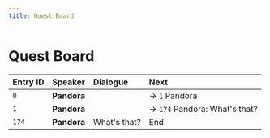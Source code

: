 ```yaml
---
title: Quest Board
---
```


# Quest Board


| Entry ID | Speaker | Dialogue | Next |
| :------- | :------ | :------- | :------------ |
| `0` | **Pandora** |  | → `1` Pandora |
| `1` | **Pandora** |  | → `174` Pandora: What's that? |
| `174` | **Pandora** | What's that? | End |
